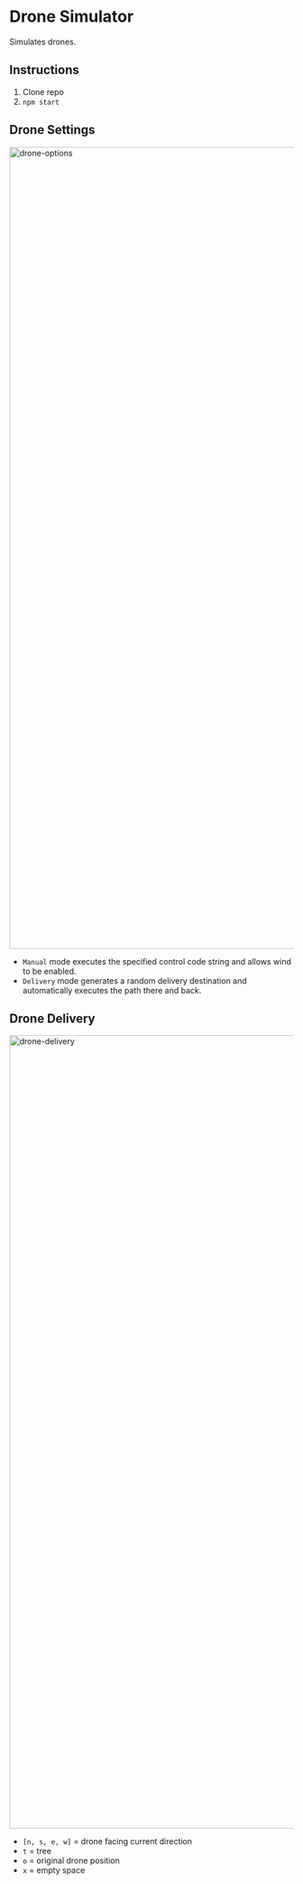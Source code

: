 # Drone Simulator
Simulates drones.

## Instructions
1. Clone repo
2. `npm start`
   
## Drone Settings
<img width="1419" alt="drone-options" src="https://github.com/user-attachments/assets/af238d4d-878d-43b4-b3e2-0aa88dec3f53">

* ```Manual``` mode executes the specified control code string and allows wind to be enabled. 
* ```Delivery``` mode generates a random delivery destination and automatically executes the path there and back.

## Drone Delivery
<img width="1404" alt="drone-delivery" src="https://github.com/user-attachments/assets/9bc2f019-e067-4cc5-8ebd-2c4f334cbe0b">

* ```[n, s, e, w]``` = drone facing current direction
* ```t``` = tree
* ```o``` = original drone position
* ```x``` = empty space
